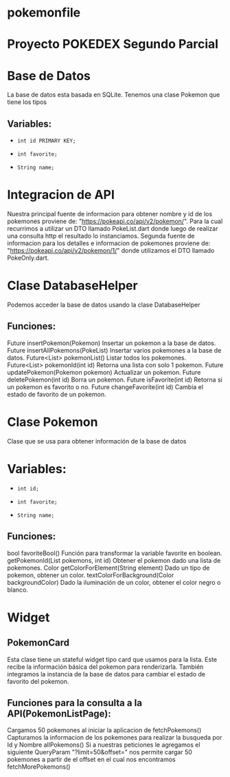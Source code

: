 # pokemonfile

# Proyecto POKEDEX Segundo Parcial

# Base de Datos
La base de datos esta basada en SQLite. Tenemos una clase Pokemon que tiene los tipos
## Variables:
-	  int id PRIMARY KEY;
-	  int favorite;
-	  String name;
# Integracion de API
Nuestra principal fuente de informacion para obtener nombre y id de los pokemones proviene de: "https://pokeapi.co/api/v2/pokemon/". Para la cual recurrimos a utilizar un DTO llamado PokeList.dart donde luego de realizar una consulta http el resultado lo instanciamos.
Segunda fuente de informacion para los detalles e informacion de pokemones proviene de:
"https://pokeapi.co/api/v2/pokemon/1/" donde utilizamos el DTO llamado PokeOnly.dart.

# Clase DatabaseHelper
Podemos acceder la base de datos usando la clase DatabaseHelper
## Funciones:
  Future<void> insertPokemon(Pokemon)
	Insertar un pokemon a la base de datos.
Future<void> insertAllPokemons(PokeList) 
	Insertar varios pokemones a la base de datos.
Future<List<Pokemon>> pokemonList()
	Listar todos los pokemones.
Future<List<Pokemon>> pokemonId(int id)
	Retorna una lista con solo 1 pokemon.
Future<void> updatePokemon(Pokemon pokemon)
	Actualizar un pokemon.
Future<void> deletePokemon(int id)
	Borra un pokemon.
Future<bool> isFavorite(int id)
	Retorna si un pokemon es favorito o no.
Future<void> changeFavorite(int id)
	Cambia el estado de favorito de un pokemon.

# Clase Pokemon
Clase que se usa para obtener información de la base de datos
# Variables:
-	  int id;
-	  int favorite;
-	  String name;
## Funciones:
bool favoriteBool()
	Función para transformar la variable favorite en boolean.
getPokemonId(List<Pokemon> pokemons, int id)
	Obtener el pokemon dado una lista de pokemones.
Color getColorForElement(String element)
	Dado un tipo de pokemon, obtener un color.
textColorForBackground(Color backgroundColor)
	Dado la iluminación de un color, obtener el color negro o blanco.

# Widget
## PokemonCard
Esta clase tiene un stateful widget tipo card que usamos para la lista. Este recibe la información básica del pokemon para renderizarla. También integramos la instancia de la base de datos para cambiar el estado de favorito del pokemon. 

## Funciones para la consulta a la API(PokemonListPage):
Cargamos 50 pokemones al iniciar la aplicacion de fetchPokemons()
Capturamos la informacion de los pokemones para realizar la busqueda por Id y Nombre allPokemons()
Si a nuestras peticiones le agregamos el siguiente QueryParam "?limit=50&offset=" nos permite cargar 50 pokemones
a partir de el offset en el cual nos encontramos fetchMorePokemons()

